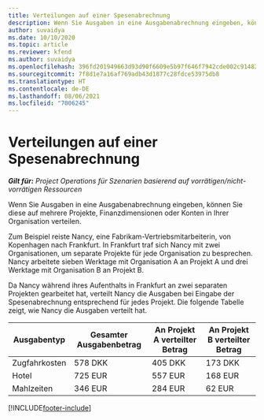 ```yaml
---
title: Verteilungen auf einer Spesenabrechnung
description: Wenn Sie Ausgaben in eine Ausgabenabrechnung eingeben, können Sie diese auf mehrere Projekte, juristische Personen oder Konten in Ihrer Organisation verteilen.
author: suvaidya
ms.date: 10/10/2020
ms.topic: article
ms.reviewer: kfend
ms.author: suvaidya
ms.openlocfilehash: 396fd201949663d93d90f6609e5b97f646f7942cde002c91482fa7dc26c394ae
ms.sourcegitcommit: 7f8d1e7a16af769adb43d1877c28fdce53975db8
ms.translationtype: HT
ms.contentlocale: de-DE
ms.lasthandoff: 08/06/2021
ms.locfileid: "7006245"
---
```

# <a name="distributions-on-an-expense-report"></a>Verteilungen auf einer Spesenabrechnung

_**Gilt für:** Project Operations für Szenarien basierend auf vorrätigen/nicht-vorrätigen Ressourcen_

Wenn Sie Ausgaben in eine Ausgabenabrechnung eingeben, können Sie diese auf mehrere Projekte, Finanzdimensionen oder Konten in Ihrer Organisation verteilen.

Zum Beispiel reiste Nancy, eine Fabrikam-Vertriebsmitarbeiterin, von Kopenhagen nach Frankfurt. In Frankfurt traf sich Nancy mit zwei Organisationen, um separate Projekte für jede Organisation zu besprechen. Nancy arbeitete sieben Werktage mit Organisation A an Projekt A und drei Werktage mit Organisation B an Projekt B.

Da Nancy während ihres Aufenthalts in Frankfurt an zwei separaten Projekten gearbeitet hat, verteilt Nancy die Ausgaben bei Eingabe der Spesenabrechnung entsprechend für jedes Projekt. Die folgende Tabelle zeigt, wie Nancy die Ausgaben verteilt hat.

| Ausgabentyp | Gesamter Ausgabenbetrag | An Projekt A verteilter Betrag | An Projekt B verteilter Betrag |
|--------------|----------------------|---------------------------------|---------------------------------|
| Zugfahrkosten   | 578 DKK              | 405 DKK                         | 173 DKK                         |
| Hotel        | 725 EUR              | 557 EUR                         | 168 EUR                         |
| Mahlzeiten        | 346 EUR              | 284 EUR                         | 62 EUR                          |


[!INCLUDE[footer-include](../includes/footer-banner.md)]